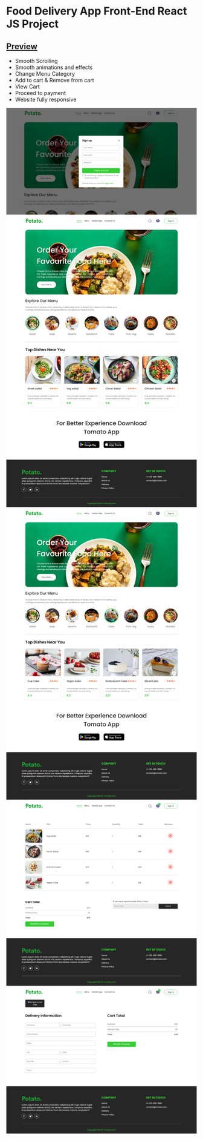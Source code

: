 # Food Delivery App Front-End React JS Project
<a href="https://dynamic-ganache-d3d68c.netlify.app/" target="_blank"><h2>Preview</h2></a>

- Smooth Scrolling
- Smooth animations and effects
- Change Menu Category
- Add to cart & Remove from cart
- View Cart
- Proceed to payment
- Website fully responsive

<img src='./screenshots/5.png'>
<img src='./screenshots/1.png'>
<img src='./screenshots/2.png'>
<img src='./screenshots/3.png'>
<img src='./screenshots/4.png'>
